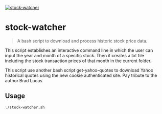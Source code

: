[![stock-watcher](https://img.shields.io/badge/navining-stock--watcher-green)](https://github.com/navining/stock-watcher)

# stock-watcher
>A bash script to download and process historic stock price data.

This script establishes an interactive command line in which the user can input the year and month of a specific stock. Then it creates a txt file including the stock transaction prices of that month in the current folder.

This script use another bash script get-yahoo-quotes to download Yahoo historical quotes using the new cookie authenticated site. Pay tribute to the author Brad Lucas.


## Usage
```
./stock-watcher.sh
```